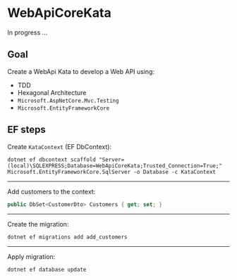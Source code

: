 # WebApiCoreKata

In progress ...

## Goal

Create a WebApi Kata to develop a Web API using:

- TDD
- Hexagonal Architecture
- `Microsoft.AspNetCore.Mvc.Testing`
- `Microsoft.EntityFrameworkCore`

## EF steps

Create `KataContext` (EF DbContext):

```shell
dotnet ef dbcontext scaffold "Server=(local)\SQLEXPRESS;Database=WebApiCoreKata;Trusted_Connection=True;" Microsoft.EntityFrameworkCore.SqlServer -o Database -c KataContext
```

---

Add customers to the context:

```csharp
public DbSet<CustomerDto> Customers { get; set; }
```

---

Create the migration:

```shell
dotnet ef migrations add add_customers
```

---

Apply migration:

```shell
dotnet ef database update
```
